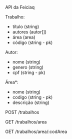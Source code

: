 API da Feiciaq

Trabalho:

- título (string)
- autores (autor[])
- área (area)
- código (string - pk)

Autor:

- nome (string)
- genero (string)
- cpf (string - pk)

Área\*:

- nome (string)
- codigo (string - pk)
- descrição (string)

POST /trabalhos

GET /trabalhos/area

GET /trabalhos/area/:codArea
